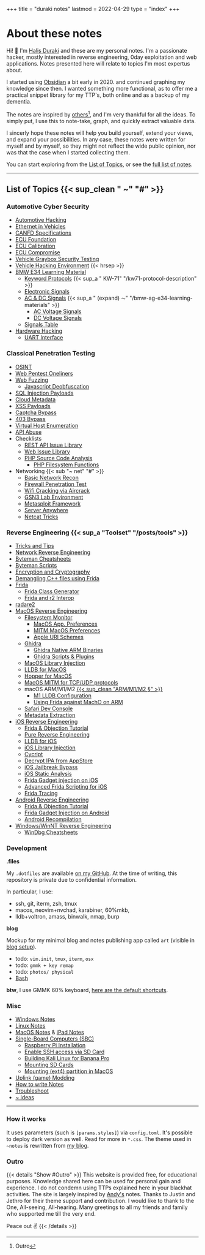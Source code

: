 +++
title = "duraki notes"
lastmod = 2022-04-29
type = "index"
+++

# About these notes

Hi! 👋 I'm [Halis Duraki](https://duraki.github.io) and these are my personal notes. I'm a passionate hacker, mostly interested in reverse engineering, 0day exploitation and web applications. Notes presented here will relate to topics I'm most expertus about.

I started using [Obsidian](https://obsidian.md/) a bit early in 2020. and continued graphing my knowledge since then. I wanted something more functional, as to offer me a practical snippet library for my TTP's, both online and as a backup of my dementia.

The notes are inspired by [others](#outro)[^1], and I'm very thankful for all the ideas. To simply put, I use this to note-take, graph, and quickly extract valuable data.

I sincerly hope these notes will help you build yourself, extend your views, and expand your possibilities. In any case, these notes were written for myself and by myself, so they might not reflect the wide public opinion, nor was that the case when I started collecting them.

You can start exploring from the [List of Topics](#list-of-topics-hahahugoshortcodes0hbhb), or see the [full list of notes](/posts).

---

## List of Topics {{< sup_clean " ~" "#" >}}

### Automotive Cyber Security

* [Automotive Hacking](/automotive-hacking)
* [Ethernet in Vehicles](/ethernet-specifications)
* [CANFD Specifications](/canfd-specifications)
* [ECU Foundation](/ecu-foundations)
* [ECU Calibration](/ecu-calibration)
* [ECU Compromise](/how-to-compromise-ecu)
* [Vehicle Graybox Security Testing](/vehicle-graybox-security-testing)
* [Vehicle Hacking Environment](/vehicle-hacking-environment)
{{< hrsep >}}
* [BMW E34 Learning Material](/bmw-ag-e34-learning-materials)
    * [Keyword Protocols](/keyword-protocols) {{< sup_a " KW-71" "/kw71-protocol-description" >}}
    * [Electronic Signals](/electronic-signals)
    * [AC & DC Signals](/ac-and-dc-signals) {{< sup_a " (expand) ⏦" "/bmw-ag-e34-learning-materials" >}}
        * [AC Voltage Signals](/ac-voltage-signals)
        * [DC Voltage Signals](/dc-voltage-signals)
    * [Signals Table](/signals-table)
* [Hardware Hacking](/hardware-hacking)
    * [UART Interface](/uart-interface)

### Classical Penetration Testing

* [OSINT](/osint)
* [Web Pentest Oneliners](/web-penetration-testing-oneliners)
* [Web Fuzzing](/web-fuzzing-techniques)
    * [Javascript Deobfuscation](/javascript-deobfuscation)
* [SQL Injection Payloads](/sqli-payloads)
* [Cloud Metadata](/cloud-metadata)
* [XSS Payloads](/xss-payloads)
* [Captcha Bypass](/captcha-bypass-tricks)
* [403 Bypass](/bypass-403-on-nginx)
* [Virtual Host Enumeration](/vhost-enumeration)
* [API Abuse](/classical-api-abuse)
* Checklists
    * [REST API Issue Library](/api-penetration-test-checklist)
    * [Web Issue Library](/web-application-penetration-test-checklist)
    * [PHP Source Code Analysis](/php-source-code-analysis)
        * [PHP Filesystem Functions](/php-filesystem-functions)
* Networking {{< sub "~ net" "#" >}}
    * [Basic Network Recon](/network-recon)
    * [Firewall Penetration Test](/firewall-engagements)
    * [Wifi Cracking via Aircrack](/wifi-cracking-via-aircrack)
    * [GSN3 Lab Environment](/network-lab)
    * [Metasploit Framework](/metasploit-framework)
    * [Server Anywhere](/server-anywhere)
    * [Netcat Tricks](/netcat-tricks)

### Reverse Engineering {{< sup_a "Toolset" "/posts/tools" >}}

* [Tricks and Tips](/reverse-engineering-tricks-and-tips)
* [Network Reverse Engineering](/network-reverse-engineering)
* [Byteman Cheatsheets](/byteman)
* [Byteman Scripts](/byteman-scripts)
* [Encryption and Cryptography](/encryption-and-cryptography)
* [Demangling C++ files using Frida](/c-plus-plus-demangler)
* [Frida](/frida)
    * [Frida Class Generator](/generate-frida-class)
    * [Frida and r2 Interop](/r2frida)
* [radare2](/radare2)
* [MacOS Reverse Engineering](/macos-reverse-engineering)
    * [Filesystem Monitor](/macos-filesystem-monitoring)
      * [MacOS App. Preferences](/macos-application-preferences)
      * [MITM MacOS Preferences](/hook-macos-preferences)
      * [Apple URI Schemes](/Apple-Application-Schemes-and-Handlers)
    * [Ghidra](/ghidra-and-related)
      * [Ghidra Native ARM Binaries](/rebuilding-native-arm64-binaries)
      * [Ghidra Scripts & Plugins](/ghidra-scripts)
    * [MacOS Library Injection](/dyld-ios-injection)
    * [LLDB for MacOS](/lldb-for-macos)
    * [Hopper for MacOS](/pure-reverse-engineering#hopper-disassembler)
    * [MacOS MITM for TCP/UDP protocols](/macos-mitm-on-tcp/udp/)
    * macOS ARM/M1/M2 [{{< sup_clean "ARM/M1/M2 §" >}}](/macos-arm/m1/m2/)
      * [M1 LLDB Configuration](/configure-lldb-on-m1/m2/)
      * [Using Frida against MachO on ARM](/using-frida-against-macho-on-arm)
    * [Safari Dev Console](/safari-devconsole-internals)
    * [Metadata Extraction](/macos-metadata-extraction)
* [iOS Reverse Engineering](/ios-reverse-engineering)
    * [Frida & Objection Tutorial](/frida-objection-tutorial#ios-tutorial)
    * [Pure Reverse Engineering](/pure-reverse-engineering)
    * [LLDB for iOS](/lldb-for-ios)
    * [iOS Library Injection](/dyld-ios-injection)
    * [Cycript](/cycript)
    * [Decrypt IPA from AppStore](/decrypt-ipa-from-appstore)
    * [iOS Jailbreak Bypass](/jailbreak-bypass)
    * [iOS Static Analysis](/ios-static-analysis)
    * [Frida Gadget injection on iOS](/frida-gadget-injection-on-ios)
    * [Advanced Frida Scripting for iOS](/ios-frida-scripting)
    * [Frida Tracing](/frida-trace-for-ios)
* [Android Reverse Engineering](/android-reverse-engineering)
    * [Frida & Objection Tutorial](/frida-objection-tutorial#android-tutorial)
    * [Frida Gadget Injection on Android](/frida-gadget-injection)
    * [Android Recompilation](/android-recompilation)
* [Windows/WinNT Reverse Engineering](/windowsnt-reverse-engineering)
    * [WinDbg Cheatsheets](/windbg-cheatsheets)

### Development

**.files**

My `.dotfiles` are available [on my GitHub](https://github.com/duraki/dotfiles). At the time of writing, this repository is private due to confidential information.

In particular, I use:

* ssh, git, iterm, zsh, tmux
* macos, neovim+nvchad, karabiner, 60%mkb,
* lldb+voltron, amass, binwalk, nmap, burp

**blog**

Mockup for my minimal blog and notes publishing app called `art` (visible in [blog setup](/blog-setup)).

* todo: `vim.init`, `tmux`, `iterm`, `osx`
* todo: `gmmk + key remap`
* todo: `photos/ physical`
* [Bash](/bash-in-simple-words)

**btw**, I use GMMK 60% keyboard, [here are the default shortcuts](/gmmk-60-keyboard).

### Misc

* [Windows Notes](/windows-notes)
* [Linux Notes](/linux-notes)
* [MacOS Notes](/macos-notes) & [iPad Notes](/ipad-notes)
* [Single-Board Computers (SBC)](/sbc-and-alternatives)
    * [Raspberry Pi Installation](/raspberry-pi-quick-guide)
    * [Enable SSH access via SD Card](/enable-ssh-on-raspbian-os)
    * [Building Kali Linux for Banana Pro](/building-kali-linux-for-banana-pro)
    * [Mounting SD Cards](/mounting-sd-cards)
    * [Mounting (ext4) partition in MacOS](/macos-notes)
* [Uplink (game) Modding](/modding-uplink-by-introversion)
* [How to write Notes](/how-to-write-notes)
* [Troubleshoot](/troubleshoot)
* [~ ideas](/~-ideas)

---

### How it works

It uses parameters (such is `[params.styles]`) via `config.toml`. It's possible to deploy dark version as well. Read for more in `*.css`. The theme used in `~notes` is rewritten from [my blog](https://duraki.github.io/).

### Outro

{{< details "Show #Outro" >}}
This website is provided free, for educational purposes. Knowledge shared here can be used for personal gain and experience. I do not condemn using TTPs explained here in your blackhat activities. The site is largely inspired by [Andy's](https://andymatuschak.org/) notes. Thanks to Justin and Jethro for their theme support and contribution. I would like to thank to the One, All-seeing, All-hearing. Many greetings to all my friends and family who supported me till the very end.

Peace out ✌️
{{< /details >}}

[^1]: Outro
